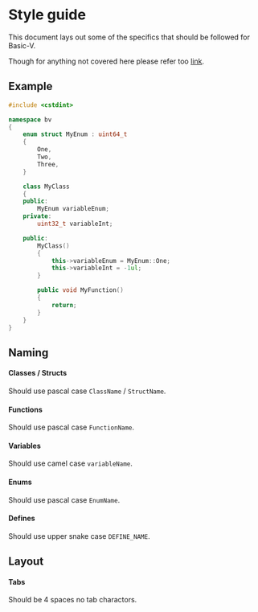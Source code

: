 # Style guide
This document lays out some of the specifics that should be followed for Basic-V.

Though for anything not covered here please refer too [link](https://google.github.io/styleguide/cppguide.html).

## Example
```cpp
#include <cstdint>

namespace bv
{
    enum struct MyEnum : uint64_t
    {
        One,
        Two,
        Three,
    }

    class MyClass
    {
    public:
        MyEnum variableEnum;
    private:
        uint32_t variableInt;

    public:
        MyClass()
        {
            this->variableEnum = MyEnum::One;
            this->variableInt = -1ul;
        }

        public void MyFunction()
        {
            return;
        }
    }
}
```

## Naming
#### Classes / Structs
Should use pascal case `ClassName` / `StructName`.
#### Functions
Should use pascal case `FunctionName`.
#### Variables
Should use camel case `variableName`.
#### Enums
Should use pascal case `EnumName`.
#### Defines
Should use upper snake case `DEFINE_NAME`.

## Layout
#### Tabs
Should be 4 spaces no tab charactors.
